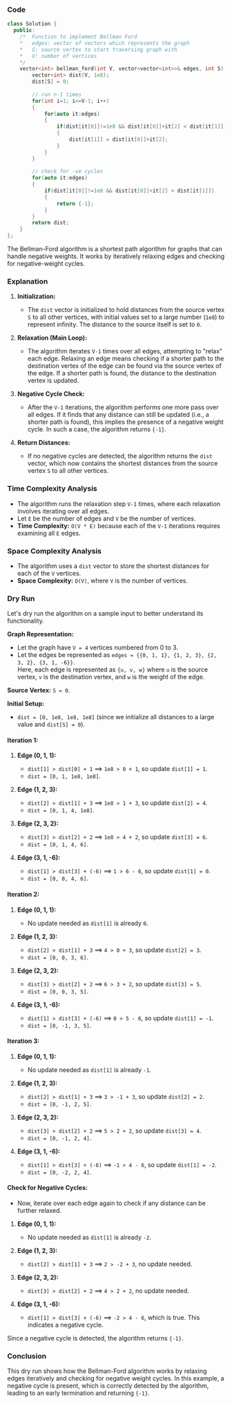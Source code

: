 ### Code
```cpp
class Solution {
  public:
    /*  Function to implement Bellman Ford
    *   edges: vector of vectors which represents the graph
    *   S: source vertex to start traversing graph with
    *   V: number of vertices
    */
    vector<int> bellman_ford(int V, vector<vector<int>>& edges, int S) {
        vector<int> dist(V, 1e8);
        dist[S] = 0;
        
        // run n-1 times
        for(int i=1; i<=V-1; i++)
        {
            for(auto it:edges)
            {
                if(dist[it[0]]!=1e8 && dist[it[0]]+it[2] < dist[it[1]])
                {
                    dist[it[1]] = dist[it[0]]+it[2];
                }
            }
        }
        
        // check for -ve cycles
        for(auto it:edges)
        {
            if(dist[it[0]]!=1e8 && dist[it[0]]+it[2] < dist[it[1]])
            {
                return {-1};
            }
        }
        return dist;
    }
};
```
The Bellman-Ford algorithm is a shortest path algorithm for graphs that can handle negative weights. It works by iteratively relaxing edges and checking for negative-weight cycles.
### Explanation

1. **Initialization:**
   - The `dist` vector is initialized to hold distances from the source vertex `S` to all other vertices, with initial values set to a large number (`1e8`) to represent infinity. The distance to the source itself is set to `0`.

2. **Relaxation (Main Loop):**
   - The algorithm iterates `V-1` times over all edges, attempting to "relax" each edge. Relaxing an edge means checking if a shorter path to the destination vertex of the edge can be found via the source vertex of the edge. If a shorter path is found, the distance to the destination vertex is updated.

3. **Negative Cycle Check:**
   - After the `V-1` iterations, the algorithm performs one more pass over all edges. If it finds that any distance can still be updated (i.e., a shorter path is found), this implies the presence of a negative weight cycle. In such a case, the algorithm returns `{-1}`.

4. **Return Distances:**
   - If no negative cycles are detected, the algorithm returns the `dist` vector, which now contains the shortest distances from the source vertex `S` to all other vertices.

### Time Complexity Analysis

- The algorithm runs the relaxation step `V-1` times, where each relaxation involves iterating over all edges.
- Let `E` be the number of edges and `V` be the number of vertices.
- **Time Complexity:** `O(V * E)` because each of the `V-1` iterations requires examining all `E` edges.

### Space Complexity Analysis

- The algorithm uses a `dist` vector to store the shortest distances for each of the `V` vertices.
- **Space Complexity:** `O(V)`, where `V` is the number of vertices.

### Dry Run

Let's dry run the algorithm on a sample input to better understand its functionality.

**Graph Representation:**  
- Let the graph have `V = 4` vertices numbered from 0 to 3.  
- Let the edges be represented as `edges = {{0, 1, 1}, {1, 2, 3}, {2, 3, 2}, {3, 1, -6}}`.  
  Here, each edge is represented as `{u, v, w}` where `u` is the source vertex, `v` is the destination vertex, and `w` is the weight of the edge.

**Source Vertex:** `S = 0`.

**Initial Setup:**  
- `dist = [0, 1e8, 1e8, 1e8]` (since we initialize all distances to a large value and `dist[S] = 0`).

#### Iteration 1:

1. **Edge (0, 1, 1):**  
   - `dist[1] > dist[0] + 1` ⟹ `1e8 > 0 + 1`, so update `dist[1] = 1`.
   - `dist = [0, 1, 1e8, 1e8]`.

2. **Edge (1, 2, 3):**  
   - `dist[2] > dist[1] + 3` ⟹ `1e8 > 1 + 3`, so update `dist[2] = 4`.
   - `dist = [0, 1, 4, 1e8]`.

3. **Edge (2, 3, 2):**  
   - `dist[3] > dist[2] + 2` ⟹ `1e8 > 4 + 2`, so update `dist[3] = 6`.
   - `dist = [0, 1, 4, 6]`.

4. **Edge (3, 1, -6):**  
   - `dist[1] > dist[3] + (-6)` ⟹ `1 > 6 - 6`, so update `dist[1] = 0`.
   - `dist = [0, 0, 4, 6]`.

#### Iteration 2:

1. **Edge (0, 1, 1):**  
   - No update needed as `dist[1]` is already `0`.

2. **Edge (1, 2, 3):**  
   - `dist[2] > dist[1] + 3` ⟹ `4 > 0 + 3`, so update `dist[2] = 3`.
   - `dist = [0, 0, 3, 6]`.

3. **Edge (2, 3, 2):**  
   - `dist[3] > dist[2] + 2` ⟹ `6 > 3 + 2`, so update `dist[3] = 5`.
   - `dist = [0, 0, 3, 5]`.

4. **Edge (3, 1, -6):**  
   - `dist[1] > dist[3] + (-6)` ⟹ `0 > 5 - 6`, so update `dist[1] = -1`.
   - `dist = [0, -1, 3, 5]`.

#### Iteration 3:

1. **Edge (0, 1, 1):**  
   - No update needed as `dist[1]` is already `-1`.

2. **Edge (1, 2, 3):**  
   - `dist[2] > dist[1] + 3` ⟹ `3 > -1 + 3`, so update `dist[2] = 2`.
   - `dist = [0, -1, 2, 5]`.

3. **Edge (2, 3, 2):**  
   - `dist[3] > dist[2] + 2` ⟹ `5 > 2 + 2`, so update `dist[3] = 4`.
   - `dist = [0, -1, 2, 4]`.

4. **Edge (3, 1, -6):**  
   - `dist[1] > dist[3] + (-6)` ⟹ `-1 > 4 - 6`, so update `dist[1] = -2`.
   - `dist = [0, -2, 2, 4]`.

#### Check for Negative Cycles:

- Now, iterate over each edge again to check if any distance can be further relaxed.

1. **Edge (0, 1, 1):**  
   - No update needed as `dist[1]` is already `-2`.

2. **Edge (1, 2, 3):**  
   - `dist[2] > dist[1] + 3` ⟹ `2 > -2 + 3`, no update needed.

3. **Edge (2, 3, 2):**  
   - `dist[3] > dist[2] + 2` ⟹ `4 > 2 + 2`, no update needed.

4. **Edge (3, 1, -6):**  
   - `dist[1] > dist[3] + (-6)` ⟹ `-2 > 4 - 6`, which is true. This indicates a negative cycle.

Since a negative cycle is detected, the algorithm returns `{-1}`.

### Conclusion

This dry run shows how the Bellman-Ford algorithm works by relaxing edges iteratively and checking for negative weight cycles. In this example, a negative cycle is present, which is correctly detected by the algorithm, leading to an early termination and returning `{-1}`.
